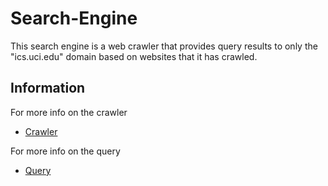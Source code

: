 # Search-Engine

This search engine is a web crawler that provides query results to only the "ics.uci.edu" domain based on websites that it has crawled.

## Information

For more info on the crawler
 * [Crawler](https://github.com/iamzwzhong/search-engine/tree/main/crawler)

For more info on the query
* [Query](https://github.com/iamzwzhong/search-engine/tree/main/query)
